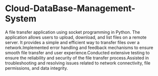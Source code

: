 # Cloud-DataBase-Management-System
A file transfer application using socket programming in Python. The application allows users to upload, download, and list files on a remote server.
It provides a simple and efficient way to transfer files over a network.Implemented error handling and feedback mechanisms to ensure smooth file transfer and user experience.Conducted extensive testing to ensure the reliability and security of the file transfer process.Assisted in troubleshooting and resolving issues related to network connectivity, file permissions, and data integrity.
